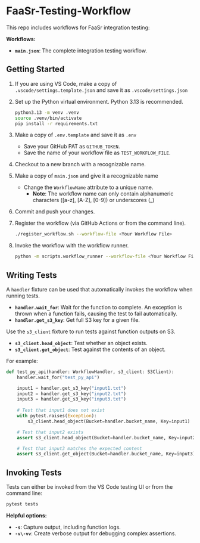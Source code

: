 # FaaSr-Testing-Workflow

This repo includes workflows for FaaSr integration testing:

**Workflows:**

- **`main.json`**: The complete integration testing workflow.

## Getting Started

1. If you are using VS Code, make a copy of `.vscode/settings.template.json` and save it as `.vscode/settings.json`

2. Set up the Python virtual environment. Python 3.13 is recommended.

   ```bash
   python3.13 -m venv .venv
   source .venv/bin/activate
   pip install -r requirements.txt
   ```

3. Make a copy of `.env.template` and save it as `.env`
   - Save your GitHub PAT as `GITHUB_TOKEN`.
   - Save the name of your workflow file as `TEST_WORKFLOW_FILE`.

4. Checkout to a new branch with a recognizable name.

5. Make a copy of `main.json` and give it a recognizable name
   - Change the `WorkflowName` attribute to a unique name.
      - **Note**: The workflow name can only contain alphanumeric characters ([a-z], [A-Z], [0-9]) or underscores (_)

6. Commit and push your changes.

7. Register the workflow (via GitHub Actions or from the command line).

   ```bash
   ./register_workflow.sh --workflow-file <Your Workflow File>
   ```

8. Invoke the workflow with the workflow runner.

   ```bash
   python -m scripts.workflow_runner --workflow-file <Your Workflow File>
   ```

## Writing Tests

A `handler` fixture can be used that automatically invokes the workflow when running tests.

- **`handler.wait_for`**: Wait for the function to complete. An exception is thrown when a function fails, causing the test to fail automatically.
- **`handler.get_s3_key`**: Get full S3 key for a given file.

Use the `s3_client` fixture to run tests against function outputs on S3.

- **`s3_client.head_object`**: Test whether an object exists.
- **`s3_client.get_object`**: Test against the contents of an object.

For example:

```py
def test_py_api(handler: WorkflowHandler, s3_client: S3Client):
    handler.wait_for("test_py_api")

    input1 = handler.get_s3_key("input1.txt")
    input2 = handler.get_s3_key("input2.txt")
    input3 = handler.get_s3_key("input3.txt")
    
    # Test that input1 does not exist
    with pytest.raises(Exception):
        s3_client.head_object(Bucket=handler.bucket_name, Key=input1)

    # Test that input2 exists
    assert s3_client.head_object(Bucket=handler.bucket_name, Key=input2) is not None

    # Test that input3 matches the expected content
    assert s3_client.get_object(Bucket=handler.bucket_name, Key=input3)["Body"].read() == b"input3"
```

## Invoking Tests

Tests can either be invoked from the VS Code testing UI or from the command line:

```bash
pytest tests
```

**Helpful options:**

- **`-s`**: Capture output, including function logs.
- **`-v\-vv`**: Create verbose output for debugging complex assertions.
